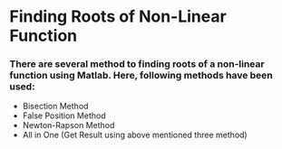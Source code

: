 # Finding Roots of Non-Linear Function
### There are several method to finding roots of a non-linear function using Matlab. Here, following methods have been used:

+ Bisection Method
+ False Position Method
+ Newton-Rapson Method
+ All in One (Get Result using above mentioned three method)
